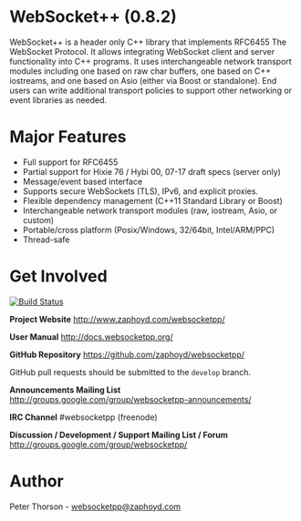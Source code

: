 WebSocket++ (0.8.2)
==========================

WebSocket++ is a header only C++ library that implements RFC6455 The WebSocket
Protocol. It allows integrating WebSocket client and server functionality into
C++ programs. It uses interchangeable network transport modules including one
based on raw char buffers, one based on C++ iostreams, and one based on Asio
(either via Boost or standalone). End users can write additional transport
policies to support other networking or event libraries as needed.

Major Features
==============
* Full support for RFC6455
* Partial support for Hixie 76 / Hybi 00, 07-17 draft specs (server only)
* Message/event based interface
* Supports secure WebSockets (TLS), IPv6, and explicit proxies.
* Flexible dependency management (C++11 Standard Library or Boost)
* Interchangeable network transport modules (raw, iostream, Asio, or custom)
* Portable/cross platform (Posix/Windows, 32/64bit, Intel/ARM/PPC)
* Thread-safe

Get Involved
============

[![Build Status](https://travis-ci.org/zaphoyd/websocketpp.png)](https://travis-ci.org/zaphoyd/websocketpp)

**Project Website**
http://www.zaphoyd.com/websocketpp/

**User Manual**
http://docs.websocketpp.org/

**GitHub Repository**
https://github.com/zaphoyd/websocketpp/

GitHub pull requests should be submitted to the `develop` branch.

**Announcements Mailing List**
http://groups.google.com/group/websocketpp-announcements/

**IRC Channel**
 #websocketpp (freenode)

**Discussion / Development / Support Mailing List / Forum**
http://groups.google.com/group/websocketpp/

Author
======
Peter Thorson - websocketpp@zaphoyd.com
